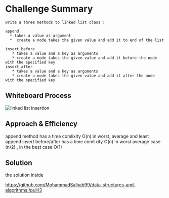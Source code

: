 # Challenge Summary
    write a three methods to linked list class :

    append
      * takes a value as argument
      *  create a node takes the given value and add it to end of the list

    insert_before
       * takes a value and a key as arguments 
       * create a node takes the given value and add it before the node with the specified key
    insert_after
       * takes a value and a key as arguments
       * create a node takes the given value and add it after the node with the specified key

## Whiteboard Process

![linked list insertion](https://user-images.githubusercontent.com/61474974/158258381-10014585-eb41-4afb-a1c5-af6a3aff7aeb.jpg)


## Approach & Efficiency
append method has a time comlixity O(n) in worst, average and least 
append insert before/after has a time comlixity O(n) in worst average case (n/2) , in the best case O(1)

## Solution
the solution inside

https://github.com/MohammadSalhab99/data-structures-and-algorithms./pull/3
